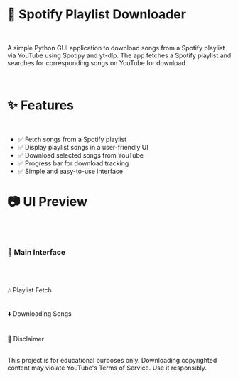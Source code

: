 <h1>🎵 Spotify Playlist Downloader</h1> <br>
<p>A simple Python GUI application to download songs from a Spotify playlist via YouTube using Spotipy and yt-dlp. The app fetches a Spotify playlist and searches for corresponding songs on YouTube for download.</p><br>
<h1>✨ Features </h1><br>  
<ul>
  <li>✅ Fetch songs from a Spotify playlist</li>
  <li>✅ Display playlist songs in a user-friendly UI</li>
  <li>✅ Download selected songs from YouTube</li>
  <li>✅ Progress bar for download tracking</li>
  <li>✅ Simple and easy-to-use interface</h3></li>
</ul>

<h1>📷 UI Preview </h1><br><br>

<h3>🎵 Main Interface </h3><br><br><br
![image](https://github.com/user-attachments/assets/a8edf263-64c4-4ac6-86d9-06882c1d9259)

<h3>🎶 Playlist Fetch </h3><br><br><br
![image](https://github.com/user-attachments/assets/71ee3717-7825-4c31-a0b7-ac508f4ab9a5)

<h3>⬇️ Downloading Songs </h3><br><br><br
![image](https://github.com/user-attachments/assets/fa6b792d-d2a2-4950-b644-1041b13e5d8a)


<h1>🛑 Disclaimer</h1> <br><br>
<p>This project is for educational purposes only. Downloading copyrighted content may violate YouTube's Terms of Service. Use it responsibly.</p>
